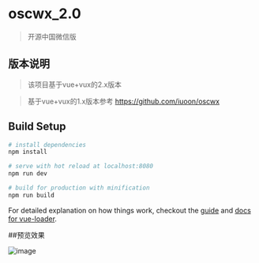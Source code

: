# oscwx_2.0

> 开源中国微信版

## 版本说明
 
 > 该项目基于vue+vux的2.x版本

 > 基于vue+vux的1.x版本参考 https://github.com/iuoon/oscwx

## Build Setup

``` bash
# install dependencies
npm install

# serve with hot reload at localhost:8080
npm run dev

# build for production with minification
npm run build
```

For detailed explanation on how things work, checkout the [guide](http://vuejs-templates.github.io/webpack/) and [docs for vue-loader](http://vuejs.github.io/vue-loader).

##预览效果

![image](https://github.com/iuoon/oscwx_2.0/blob/master/src/assets/ab.png)

